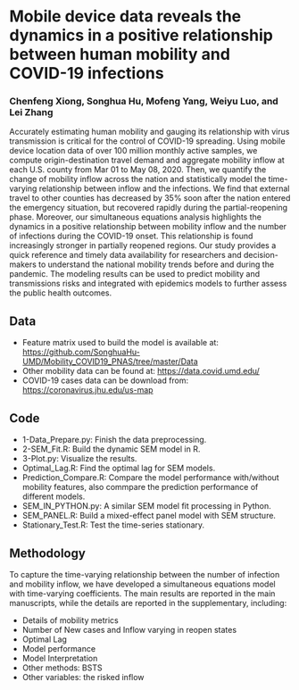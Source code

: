 # Mobile device data reveals the dynamics in a positive relationship between human mobility and COVID-19 infections
### Chenfeng Xiong, Songhua Hu, Mofeng Yang, Weiyu Luo, and Lei Zhang
Accurately estimating human mobility and gauging its relationship with virus transmission is critical for the control of COVID-19 spreading. Using mobile device location data of over 100 million monthly active samples, we compute origin-destination travel demand and aggregate mobility inflow at each U.S. county from Mar 01 to May 08, 2020. Then, we quantify the change of mobility inflow across the nation and statistically model the time-varying relationship between inflow and the infections. We find that external travel to other counties has decreased by 35% soon after the nation entered the emergency situation, but recovered rapidly during the partial-reopening phase. Moreover, our simultaneous equations analysis highlights the dynamics in a positive relationship between mobility inflow and the number of infections during the COVID-19 onset. This relationship is found increasingly stronger in partially reopened regions. Our study provides a quick reference and timely data availability for researchers and decision-makers to understand the national mobility trends before and during the pandemic. The modeling results can be used to predict mobility and transmissions risks and integrated with epidemics models to further assess the public health outcomes.

## Data
* Feature matrix used to build the model is available at:
https://github.com/SonghuaHu-UMD/Mobility_COVID19_PNAS/tree/master/Data
* Other mobility data can be found at:
https://data.covid.umd.edu/
* COVID-19 cases data can be download from:
https://coronavirus.jhu.edu/us-map

## Code
* 1-Data_Prepare.py: Finish the data preprocessing.
* 2-SEM_Fit.R: Build the dynamic SEM model in R.
* 3-Plot.py: Visualize the results.
* Optimal_Lag.R: Find the optimal lag for SEM models.
* Prediction_Compare.R: Compare the model performance with/without mobility features, also commpare the prediction performance of different models.
* SEM_IN_PYTHON.py: A similar SEM model fit processing in Python.
* SEM_PANEL.R: Build a mixed-effect panel model with SEM structure.
* Stationary_Test.R: Test the time-series stationary.

## Methodology
To capture the time-varying relationship between the number of infection and mobility inflow, we have developed a simultaneous equations model with time-varying coefficients. The main results are reported in the main manuscripts, while the details are reported in the supplementary, including:
* Details of mobility metrics
* Number of New cases and Inflow varying in reopen states 
* Optimal Lag
* Model performance 
* Model Interpretation
* Other methods: BSTS 
* Other variables: the risked inflow

